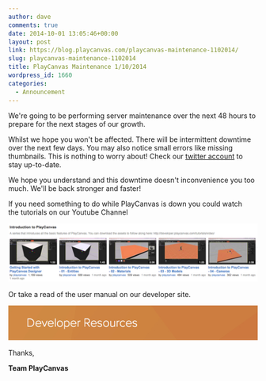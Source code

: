 ```yaml
---
author: dave
comments: true
date: 2014-10-01 13:05:46+00:00
layout: post
link: https://blog.playcanvas.com/playcanvas-maintenance-1102014/
slug: playcanvas-maintenance-1102014
title: PlayCanvas Maintenance 1/10/2014
wordpress_id: 1660
categories:
  - Announcement
---
```


We're going to be performing server maintenance over the next 48 hours to prepare for the next stages of our growth.

Whilst we hope you won't be affected. There will be intermittent downtime over the next few days. You may also notice small errors like missing thumbnails. This is nothing to worry about! Check our [twitter account](https://twitter.com/playcanvas) to stay up-to-date.

We hope you understand and this downtime doesn't inconvenience you too much. We'll be back stronger and faster!

If you need something to do while PlayCanvas is down you could watch the tutorials on our Youtube Channel

[![playcanvas_-_YouTube](/assets/media/playcanvas_-_YouTube.jpg)](https://www.youtube.com/playlist?list=PL0KdXFF26E4Azwcu1WabxGwJaPgKuc927)

Or take a read of the user manual on our developer site.

[![PlayCanvas_Developer_Resources___PlayCanvas_Developers](/assets/media/PlayCanvas_Developer_Resources___PlayCanvas_Developers.jpg)](https://developer.playcanvas.com)

Thanks,

**Team PlayCanvas**
